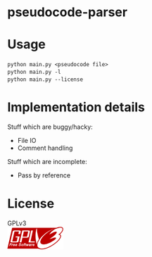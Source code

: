 # pseudocode-parser

# Usage 
`python main.py <pseudocode file>`  
`python main.py -l`  
`python main.py --license`  

# Implementation details
Stuff which are buggy/hacky:  
* File IO  
* Comment handling  
  
Stuff which are incomplete:  
* Pass by reference  
  
# License
GPLv3  
![GPL V3 Logo](gplv3.png) 
